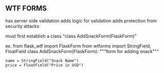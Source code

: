 ## WTF FORMS 

has server side validation 
adds logic for validation
adds protection from security attacks

must first establish a class "class AddSnackForm(FlaskForm)"


  ex. from flask_wtf import FlaskForm
  from wtforms import StringField, FloatField
  class AddSnackForm(FlaskForm):
    """form for adding snack"""
    
    name = StringField("Snack Name")
    price = FloatField("Price in USD")
